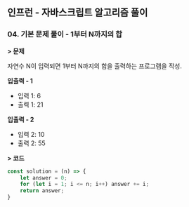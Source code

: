 ## 인프런 - 자바스크립트 알고리즘 풀이

### **04.** 기본 문제 풀이 - 1부터 N까지의 합

**> 문제**

자연수 N이 입력되면 1부터 N까지의 합을 출력하는 프로그램을 작성.

**입출력 - 1**

-   입력 1: 6
-   출력 1: 21

**입출력 - 2**

-   입력 2: 10
-   출력 2: 55

**> 코드**

```js
const solution = (n) => {
    let answer = 0;
    for (let i = 1; i <= n; i++) answer += i;
    return answer;
}
```